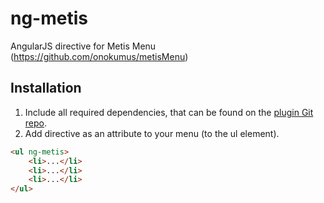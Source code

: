 ng-metis
========

AngularJS directive for Metis Menu (https://github.com/onokumus/metisMenu)

## Installation

1. Include all required dependencies, that can be found on the [plugin Git repo](https://github.com/onokumus/metisMenu).
2. Add directive as an attribute to your menu (to the ul element). 

```html
<ul ng-metis>
    <li>...</li>
    <li>...</li>
    <li>...</li>
</ul>
```

